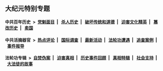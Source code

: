 ## 大纪元特别专题

#### 中共百年历史 &nbsp;>&nbsp; [党魁面目](indexes/nf1176107/README.md?11130430) &nbsp;| &nbsp; [杀人历史](indexes/nf1176106/README.md?11130430) &nbsp;| &nbsp; [破坏传统和道德](indexes/nf1176106/README.md?11130430) &nbsp;| &nbsp; [迫害文化精英](indexes/nf1176111/README.md?11130430) &nbsp;| &nbsp; [篡改历史](indexes/nf1176115/README.md?11130430) &nbsp;| &nbsp; [卖国](indexes/nf1176117/README.md?11130430) 

#### 中共活摘器官 &nbsp;>&nbsp; [热点评论](indexes/nf5879/README.md?11130430) &nbsp;| &nbsp; [国际调查](indexes/nf5947/README.md?11130430) &nbsp;| &nbsp; [最新活动](indexes/nf5883/README.md?11130430) &nbsp;| &nbsp; [法轮功遭遇](indexes/nf5881/README.md?11130430) &nbsp;| &nbsp; [追查案例](indexes/nf5880/README.md?11130430) &nbsp;| &nbsp; [事件报导](indexes/nf5877/README.md?11130430) 

#### 法轮功专辑 &nbsp;>&nbsp; [自焚伪案](indexes/nf5562/README.md?11130430) &nbsp;| &nbsp; [迫害真相](indexes/nf4379/README.md?11130430) &nbsp;| &nbsp; [历史事件回顾](indexes/nf5793/README.md?11130430) &nbsp;| &nbsp; [真相特辑](indexes/nf4389/README.md?11130430) &nbsp;| &nbsp; [社会支持](indexes/nf4386/README.md?11130430) &nbsp;| &nbsp; [大法徒的故事](indexes/nf1147481/README.md?11130430) 
